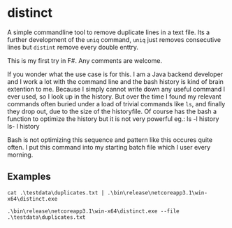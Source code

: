 # distinct
A simple commandline tool to remove duplicate lines in a text file. Its a further development of the `uniq` command, 
`uniq` just removes consecutive lines but `distint` remove every double enttry.

This is my first try in F#. Any comments are welcome. 

If you wonder what the use case is for this. I am a Java backend developer and I work a lot with the command line and the bash history is kind of brain extention to me.
Because I simply cannot write down any useful command I ever used, so I look up in the history. But over the time I found my relevant 
commands often buried under a load of trivial commands like `ls`, and finally they drop out, due to the size of the historyfile. Of course has the bash a function to optimize the history but it is not very powerful eg.:
    ls -l
    history
    ls- l
    history
    
Bash is not optimizing this sequence and pattern like this occures quite often. I put this command into my starting batch file which I user every morning.

## Examples
    cat .\testdata\duplicates.txt | .\bin\release\netcoreapp3.1\win-x64\distinct.exe

    .\bin\release\netcoreapp3.1\win-x64\distinct.exe --file .\testdata\duplicates.txt
